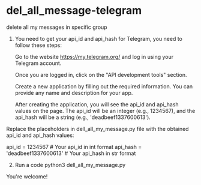 # del_all_message-telegram
delete all my messages in specific group

1. You need to get your api_id and api_hash for Telegram, you need to follow these steps:

    Go to the website https://my.telegram.org/ and log in using your Telegram account.

    Once you are logged in, click on the "API development tools" section.

    Create a new application by filling out the required information. You can provide any name and description for your app.

    After creating the application, you will see the api_id and api_hash values on the page. The api_id will be an integer (e.g., 1234567), and the api_hash will be a string (e.g., 'deadbeef1337600613').

Replace the placeholders in dell_all_my_message.py file with the obtained api_id and api_hash values:

api_id = 1234567  # Your api_id in int format
api_hash = 'deadbeef1337600613'  # Your api_hash in str format

2. Run a code
python3 dell_all_my_message.py

You're welcome!
